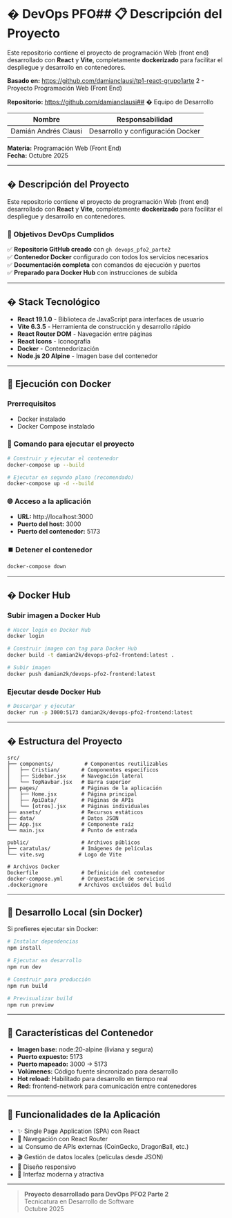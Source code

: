 # � DevOps PFO## 📋 Descripción del Proyecto

Este repositorio contiene el proyecto de programación Web (front end) desarrollado con **React** y **Vite**, completamente **dockerizado** para facilitar el despliegue y desarrollo en contenedores.

**Basado en:** https://github.com/damianclausi/tp1-react-grupo1arte 2 - Proyecto Programación Web (Front End)

**Repositorio:** https://github.com/damianclausi## � Equipo de Desarrollo

| Nombre                | Responsabilidad                    |
|----------------------|-----------------------------------|
| Damián Andrés Clausi | Desarrollo y configuración Docker |pfo2_parte2  
**Materia:** Programación Web (Front End)  
**Fecha:** Octubre 2025

---

## � Descripción del Proyecto

Este repositorio contiene el proyecto de programación Web (front end) desarrollado con **React** y **Vite**, completamente **dockerizado** para facilitar el despliegue y desarrollo en contenedores.

### 🎯 Objetivos DevOps Cumplidos

✅ **Repositorio GitHub creado** con `gh devops_pfo2_parte2`  
✅ **Contenedor Docker** configurado con todos los servicios necesarios  
✅ **Documentación completa** con comandos de ejecución y puertos  
✅ **Preparado para Docker Hub** con instrucciones de subida

---

## �️ Stack Tecnológico

- **React 19.1.0** - Biblioteca de JavaScript para interfaces de usuario
- **Vite 6.3.5** - Herramienta de construcción y desarrollo rápido
- **React Router DOM** - Navegación entre páginas
- **React Icons** - Iconografía
- **Docker** - Contenedorización
- **Node.js 20 Alpine** - Imagen base del contenedor

---

## 🐳 Ejecución con Docker

### Prerrequisitos
- Docker instalado
- Docker Compose instalado

### 🚀 Comando para ejecutar el proyecto

```bash
# Construir y ejecutar el contenedor
docker-compose up --build

# Ejecutar en segundo plano (recomendado)
docker-compose up -d --build
```

### 🌐 Acceso a la aplicación

- **URL:** http://localhost:3000
- **Puerto del host:** 3000
- **Puerto del contenedor:** 5173

### ⏹️ Detener el contenedor

```bash
docker-compose down
```

---

## � Docker Hub

### Subir imagen a Docker Hub

```bash
# Hacer login en Docker Hub
docker login

# Construir imagen con tag para Docker Hub
docker build -t damian2k/devops-pfo2-frontend:latest .

# Subir imagen
docker push damian2k/devops-pfo2-frontend:latest
```

### Ejecutar desde Docker Hub

```bash
# Descargar y ejecutar
docker run -p 3000:5173 damian2k/devops-pfo2-frontend:latest
```

---

## � Estructura del Proyecto

```
src/
├── components/          # Componentes reutilizables
│   ├── Cristian/       # Componentes específicos
│   ├── Sidebar.jsx     # Navegación lateral
│   └── TopNavbar.jsx   # Barra superior
├── pages/              # Páginas de la aplicación
│   ├── Home.jsx        # Página principal
│   ├── ApiData/        # Páginas de APIs
│   └── [otros].jsx     # Páginas individuales
├── assets/             # Recursos estáticos
├── data/               # Datos JSON
├── App.jsx             # Componente raíz
└── main.jsx            # Punto de entrada

public/                 # Archivos públicos
├── caratulas/          # Imágenes de películas
└── vite.svg           # Logo de Vite

# Archivos Docker
Dockerfile              # Definición del contenedor
docker-compose.yml      # Orquestación de servicios
.dockerignore          # Archivos excluidos del build
```

---

## 🔧 Desarrollo Local (sin Docker)

Si prefieres ejecutar sin Docker:

```bash
# Instalar dependencias
npm install

# Ejecutar en desarrollo
npm run dev

# Construir para producción
npm run build

# Previsualizar build
npm run preview
```

---

## 📝 Características del Contenedor

- **Imagen base:** node:20-alpine (liviana y segura)
- **Puerto expuesto:** 5173
- **Puerto mapeado:** 3000 → 5173
- **Volúmenes:** Código fuente sincronizado para desarrollo
- **Hot reload:** Habilitado para desarrollo en tiempo real
- **Red:** frontend-network para comunicación entre contenedores

---

## 🌟 Funcionalidades de la Aplicación

- ✨ Single Page Application (SPA) con React
- 🧭 Navegación con React Router
- 📊 Consumo de APIs externas (CoinGecko, DragonBall, etc.)
- 🎬 Gestión de datos locales (películas desde JSON)
- 📱 Diseño responsivo
- 🎨 Interfaz moderna y atractiva

---

> **Proyecto desarrollado para DevOps PFO2 Parte 2**  
> Tecnicatura en Desarrollo de Software  
> Octubre 2025
